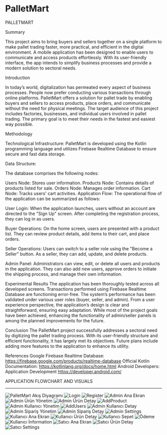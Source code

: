 # PalletMart

 PALLETMART
 
Summary

This project aims to bring buyers and sellers together on a single platform to make pallet trading faster, more practical, and efficient in the digital environment. A mobile application has been designed to enable users to communicate and access products effortlessly. With its user-friendly interface, the app intends to simplify business processes and provide a modern solution to sectoral needs.

Introduction

In today’s world, digitalization has permeated every aspect of business processes. People now prefer conducting various transactions through online platforms. PalletMart offers a solution for pallet trade by enabling buyers and sellers to access products, place orders, and communicate without the need for physical meetings.
The target audience of this project includes factories, businesses, and individual users involved in pallet trading. The primary goal is to meet their needs in the fastest and easiest way possible.

Methodology

Technological Infrastructure:
PalletMart is developed using the Kotlin programming language and utilizes Firebase Realtime Database to ensure secure and fast data storage.

Data Structure:

The database comprises the following nodes:


Users Node: Stores user information.
Products Node: Contains details of products listed for sale.
Orders Node: Manages order information.
Cart Node: Tracks users' cart activities.
Application Flow:
The operational flow of the application can be summarized as follows:


User Login:
When the application launches, users without an account are directed to the "Sign Up" screen. After completing the registration process, they can log in as users.


Buyer Operations:
On the home screen, users are presented with a product list. They can review product details, add items to their cart, and place orders.


Seller Operations:
Users can switch to a seller role using the "Become a Seller" button. As a seller, they can add, update, and delete products.


Admin Panel:
Administrators can view, edit, or delete all users and products in the application. They can also add new users, approve orders to initiate the shipping process, and manage their own information.


Experimental Results
The application has been thoroughly tested across all developed screens. Transactions performed using Firebase Realtime Database are functioning error-free. The system’s performance has been validated under various user roles (buyer, seller, and admin).
From a user experience perspective, the application’s design is clear and straightforward, ensuring easy adaptation.
While most of the project goals have been achieved, enhancing the functionality of admin/seller panels is among the planned improvements for the future.


Conclusion
The PalletMart project successfully addresses a sectoral need by digitizing the pallet trading process. With its user-friendly structure and efficient functionality, it has largely met its objectives. Future plans include adding more features to the application to enhance its utility.


References
Google Firebase Realtime Database: https://firebase.google.com/products/realtime-database
Official Kotlin Documentation: https://kotlinlang.org/docs/home.html
Android Developers: Application Development https://developer.android.com/



APPLICATION FLOWCHART AND VISUALS

________________________________________
![PalletMart Akış Diyagramı](https://github.com/user-attachments/assets/309671ac-0ad1-4b12-8eb2-769cefffaa37)
![Login](https://github.com/user-attachments/assets/bb90573b-5a68-4081-a0cc-010c32bf0459)
![Register](https://github.com/user-attachments/assets/2e389d7d-efb3-4e35-bcc8-d2d7d8abb2c2)
![Admin Ana Ekran](https://github.com/user-attachments/assets/17cd71b5-35ff-404c-a16e-b347356fd4fb)
![Admin Ürün Yönetim](https://github.com/user-attachments/assets/fa815214-49e3-45b1-a7d0-8c252389b42d)
![Admin Ürün Detay](https://github.com/user-attachments/assets/6df2dee1-0639-4869-a5a6-1082bcfec16b)
![AddProduct](https://github.com/user-attachments/assets/99c97db4-a84a-4e57-b5a4-929f75bc6dfc)
![Admin Kullanıcı Yönetim](https://github.com/user-attachments/assets/865c40db-7de2-4529-abdd-e21be1ac399c)
![AddUsers](https://github.com/user-attachments/assets/9f425a5f-01e7-4e5e-9613-36af62fb0460)
![Admin Kullanıcı Detay](https://github.com/user-attachments/assets/5dfb43b4-a9af-4b63-97fe-29689ea5d916)
![Admin Sipariş Yönetim](https://github.com/user-attachments/assets/43752bb8-2c5d-4a21-b38d-0be86dc76877)
![Admin Sipariş Detay](https://github.com/user-attachments/assets/73b2cb04-4cb1-4906-9d42-0bc62b6ca1a0)
![Admin Settings](https://github.com/user-attachments/assets/c187d1cf-6f9e-421a-a29d-2106f55bf807)
![Kullanıcı Ana Ekran](https://github.com/user-attachments/assets/b099359b-cfd1-491a-ab1c-ea6444a38c76)
![Kullanıcı Ürün Detay](https://github.com/user-attachments/assets/c88b24bd-93c6-42ad-975f-e4c439bbb19f)
![Kullanıcı Sepet](https://github.com/user-attachments/assets/7b574dc8-0e1c-480a-85ce-3b1d4bc743ad)
![Ödeme](https://github.com/user-attachments/assets/24a89bea-b61c-43a4-ac8d-5d78a3f4b441)
![Kullanıcı İnformation](https://github.com/user-attachments/assets/f743793d-f8b7-49c9-a0bd-5098401eb10b)
![Satıcı Ana Ekran](https://github.com/user-attachments/assets/346fbd65-019c-44c1-9acb-0f66491955ed)
![Satıcı Ürün Detay](https://github.com/user-attachments/assets/f5b0d15c-bb39-4c4d-82ec-230ffb3b3a63)
![Satıcı Settings](https://github.com/user-attachments/assets/019bef11-7083-4f0a-9fc7-8f491ca5eaea)


